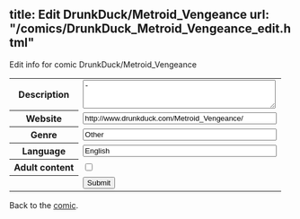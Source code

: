 title: Edit DrunkDuck/Metroid_Vengeance
url: "/comics/DrunkDuck_Metroid_Vengeance_edit.html"
---
Edit info for comic DrunkDuck/Metroid_Vengeance

<form name="comic" action="http://gaepostmail.appspot.com/comic/" method="post">
<table class="comicinfo">
<tr>
<th>Description</th><td><textarea name="description" cols="40" rows="3">-</textarea></td>
</tr>
<tr>
<th>Website</th><td><input type="text" name="url" value="http://www.drunkduck.com/Metroid_Vengeance/" size="40"/></td>
</tr>
<tr>
<th>Genre</th><td><input type="text" name="genre" value="Other" size="40"/></td>
</tr>
<tr>
<th>Language</th><td><input type="text" name="language" value="English" size="40"/></td>
</tr>
<tr>
<th>Adult content</th><td><input type="checkbox" name="adult" value="adult" /></td>
</tr>
<tr>
<th></th><td>
<input type="hidden" name="comic" value="DrunkDuck_Metroid_Vengeance" />
<input type="submit" name="submit" value="Submit" />
</td>
</tr>
</table>
</form>

Back to the [comic](DrunkDuck_Metroid_Vengeance.html).

